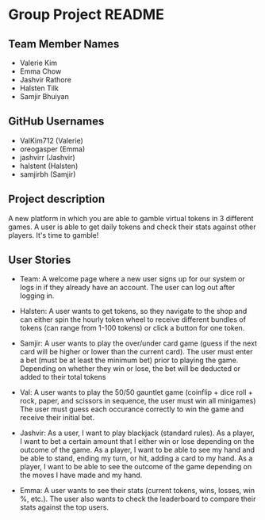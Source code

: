 # Group Project README

## Team Member Names
- Valerie Kim
- Emma Chow
- Jashvir Rathore
- Halsten Tilk
- Samjir Bhuiyan

## GitHub Usernames 
- ValKim712 (Valerie)
- oreogasper (Emma)
- jashvirr (Jashvir)
- halstent (Halsten)
- samjirbh (Samjir)


## Project description
A new platform in which you are able to gamble virtual tokens in 3 different games.
A user is able to get daily tokens and check their stats against other players.
It's time to gamble!

## User Stories
- Team: A welcome page where a new user signs up for our system or logs in if they already have an account. 
The user can log out after logging in.

- Halsten: A user wants to get tokens, so they navigate to the shop and can either spin the hourly token wheel to 
receive different bundles of tokens (can range from 1-100 tokens) or click a button for one token.

- Samjir: A user wants to play the over/under card game (guess if the next card will be higher or lower than the 
current card). The user must enter a bet (must be at least the minimum bet) prior to playing the game. 
Depending on whether they win or lose, the bet will be deducted or added to their total tokens

- Val: A user wants to play the 50/50 gauntlet game (coinflip + dice roll + rock, paper, and scissors in sequence, 
the user must win all minigames) The user must guess each occurance correctly to win the game and receive their 
initial bet.

- Jashvir: As a user, I want to play blackjack (standard rules). As a player, I want to bet a certain amount that I 
either win or lose depending on the outcome of the game. As a player, I want to be able to see my hand and be able to
stand, ending my turn, or hit, adding a card to my hand. As a player, I want to be able to see the outcome of the game
depending on the moves I have made and my hand.

- Emma: A user wants to see their stats (current tokens, wins, losses, win %, etc.). The user also wants to check the 
leaderboard to compare their stats against the top users.

